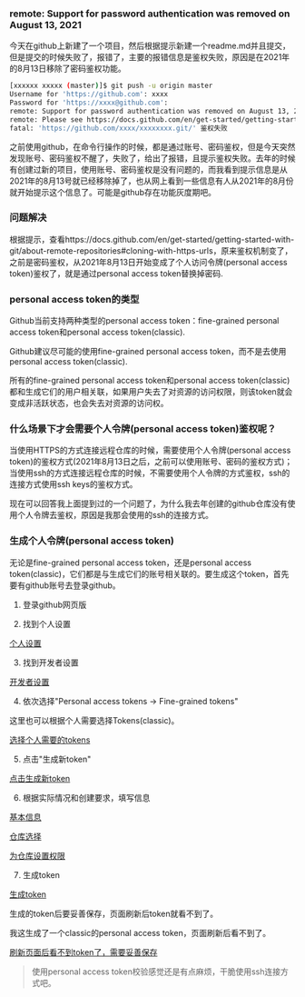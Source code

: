 ### remote: Support for password authentication was removed on August 13, 2021

今天在github上新建了一个项目，然后根据提示新建一个readme.md并且提交，但是提交的时候失败了，报错了，主要的报错信息是鉴权失败，原因是在2021年的8月13日移除了密码鉴权功能。

```bash
[xxxxxx xxxxx (master)]$ git push -u origin master
Username for 'https://github.com': xxxx
Password for 'https://xxxx@github.com': 
remote: Support for password authentication was removed on August 13, 2021.
remote: Please see https://docs.github.com/en/get-started/getting-started-with-git/about-remote-repositories#cloning-with-https-urls for information on currently recommended modes of authentication.
fatal: 'https://github.com/xxxx/xxxxxxxx.git/' 鉴权失败
```

之前使用github，在命令行操作的时候，都是通过账号、密码鉴权，但是今天突然发现账号、密码鉴权不醒了，失败了，给出了报错，且提示鉴权失败。去年的时候有创建过新的项目，使用账号、密码鉴权是没有问题的，而我看到提示信息是从2021年的8月13号就已经移除掉了，也从网上看到一些信息有人从2021年的8月份就开始提示这个信息了。可能是github存在功能灰度期吧。

### 问题解决

根据提示，查看https://docs.github.com/en/get-started/getting-started-with-git/about-remote-repositories#cloning-with-https-urls，原来鉴权机制变了，之前是密码鉴权，从2021年8月13日开始变成了个人访问令牌(personal access token)鉴权了，就是通过personal access token替换掉密码.

### personal access token的类型

Github当前支持两种类型的personal access token：fine-grained personal access token和personal access token(classic).

Github建议尽可能的使用fine-grained personal access token，而不是去使用personal access token(classic).

所有的fine-grained personal access token和personal access token(classic)都和生成它们的用户相关联，如果用户失去了对资源的访问权限，则该token就会变成非活跃状态，也会失去对资源的访问权。

### 什么场景下才会需要个人令牌(personal access token)鉴权呢？

当使用HTTPS的方式连接远程仓库的时候，需要使用个人令牌(personal access token)的鉴权方式(2021年8月13日之后，之前可以使用账号、密码的鉴权方式)；当使用ssh的方式连接远程仓库的时候，不需要使用个人令牌的方式鉴权，ssh的连接方式使用ssh keys的鉴权方式。

现在可以回答我上面提到过的一个问题了，为什么我去年创建的github仓库没有使用个人令牌去鉴权，原因是我那会使用的ssh的连接方式。

### 生成个人令牌(personal access token)

无论是fine-grained personal access token，还是personal access token(classic)，它们都是与生成它们的账号相关联的。要生成这个token，首先要有github账号去登录github。

1. 登录github网页版

2. 找到个人设置

[个人设置](./images/i3.png)

3. 找到开发者设置

[开发者设置](./images/i4.png)

4. 依次选择"Personal access tokens -> Fine-grained tokens"

这里也可以根据个人需要选择Tokens(classic)。

[选择个人需要的tokens](./images/i5.png)

5. 点击"生成新token"

[点击生成新token](./images/i6.png)

6. 根据实际情况和创建要求，填写信息

[基本信息](./images/i7.png)

[仓库选择](./images/i8.png)

[为仓库设置权限](./images/i9.png)

7. 生成token

[生成token](./images/i10.png)

生成的token后要妥善保存，页面刷新后token就看不到了。

我这生成了一个classic的personal access token，页面刷新后看不到了。

[刷新页面后看不到token了，需要妥善保存](./images/i11.png)


> 使用personal access token校验感觉还是有点麻烦，干脆使用ssh连接方式吧。
